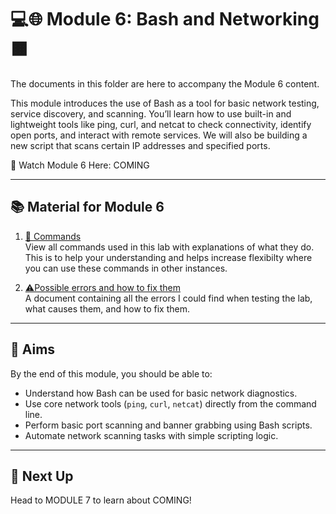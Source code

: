 # 💻🌐 Module 6: Bash and Networking 🟧

The documents in this folder are here to accompany the Module 6 content.

This module introduces the use of Bash as a tool for basic network testing, service discovery, and scanning. You’ll learn how to use built-in and lightweight tools like ping, curl, and netcat to check connectivity, identify open ports, and interact with remote services. We will also be building a new script that scans certain IP addresses and specified ports.

🎥 Watch Module 6 Here: COMING

---

## 📚 Material for Module 6

1. [📖 Commands](./commands.md)  
   View all commands used in this lab with explanations of what they do.
   This is to help your understanding and helps increase flexibilty where you can use these commands in other instances.

2. [⚠Possible errors and how to fix them](./errors.md)  
   A document containing all the errors I could find when testing the lab, what causes them, and how to fix them.

---

## 🎯 Aims

By the end of this module, you should be able to:
- Understand how Bash can be used for basic network diagnostics.
- Use core network tools (`ping`, `curl`, `netcat`) directly from the command line.
- Perform basic port scanning and banner grabbing using Bash scripts.
- Automate network scanning tasks with simple scripting logic.

---

## 🚀 Next Up

Head to MODULE 7 to learn about COMING!

